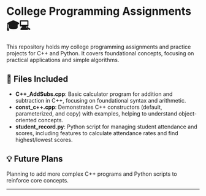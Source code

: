 # College Programming Assignments 🎓💻

This repository holds my college programming assignments and practice projects for C++ and Python. It covers foundational concepts, focusing on practical applications and simple algorithms.

## 📂 Files Included

- **C++_AddSubs.cpp**: Basic calculator program for addition and subtraction in C++, focusing on foundational syntax and arithmetic.
- **const_c++.cpp**: Demonstrates C++ constructors (default, parameterized, and copy) with examples, helping to understand object-oriented concepts.
- **student_record.py**: Python script for managing student attendance and scores, including features to calculate attendance rates and find highest/lowest scores.

## 💡 Future Plans
Planning to add more complex C++ programs and Python scripts to reinforce core concepts.

-----


